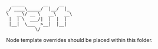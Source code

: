       _____       __    __
    _/ ____\_____/  |__/  |_
    \   __\/ __ \   __\   __\
     |  | \  ___/|  |  |  |
     |__|  \___  >__|  |__|
               \/

Node template overrides should be placed within this folder.
